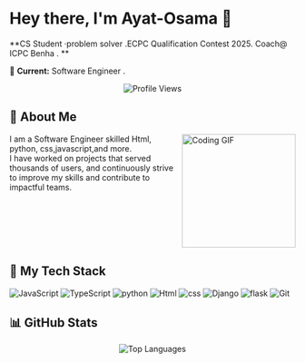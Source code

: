 # Hey there, I'm Ayat-Osama 👋

**CS Student ·problem solver .ECPC Qualification Contest 2025. Coach@ ICPC Benha . **

💼 **Current:** Software Engineer .

<p align="center">
  <img src="https://komarev.com/ghpvc/?username=ayat osama&style=for-the-badge" alt="Profile Views"/>
</p>

## 🚀 About Me

<img align="right" src="https://c.tenor.com/_DOBjnGspYAAAAAM/code-coding.gif" width="200" alt="Coding GIF"/>

I am a Software Engineer skilled  Html, python, css,javascript,and more. <br/>
I have worked on projects that served thousands of users, and continuously strive to improve my skills and contribute to impactful teams.




<br clear="right"/>

## 🔧 My Tech Stack

![JavaScript](https://img.shields.io/badge/JavaScript-F7DF1E?logo=javascript&logoColor=black)
![TypeScript](https://img.shields.io/badge/TypeScript-3178C6?logo=typescript&logoColor=white)
![python](https://img.shields.io/badge/python-61DAFB?logo=python&logoColor=black)
![Html](https://img.shields.io/badge/Html-339933?logo=Html&logoColor=white)
![css](https://img.shields.io/badge/css-black?logo=css&logoColor=white)
![Django](https://img.shields.io/badge/Django-47A248?logo=Django&logoColor=white)
![flask](https://img.shields.io/badge/flask-%2321759B.svg?logo=flask&logoColor=white)
![Git](https://img.shields.io/badge/Git-F05032?logo=git&logoColor=white)

## 📊 GitHub Stats

<div align="center">
  <img src="https://github-readme-stats.vercel.app/api/top-langs/?username=ayat987&layout=compact&theme=dark" alt="Top Languages"/>
</div>
</div>
